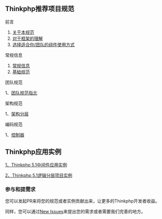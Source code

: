 ## Thinkphp推荐项目规范
前言

1. [关于本规范](docs/1-about.md)
2. [对于框架的理解](docs/2-about_framework.md)
3. [选择适合你/团队的组件使用方式](docs/3-choice.md)

常规信息
1. [常规信息](docs/general_information.md)
2. [基础规范](docs/basic_specification.md)

团队规范

1、[团队规范指北](docs/teamwork.md)

架构规范

1、[架构分层](docs/mvc_and_more.md)

编码规范

1、[控制器](docs/controller.md)

## Thinkphp应用实例
[1、Thinkphp 5.1中间件应用实例](demo/5.1/middleware/README.md)

[2、Thinkphp 5.1逻辑分层项目实例](demo/5.1/mvc)

### 参与和提需求
您可以发起PR来将您的规范或者实例贡献出来，让更多的Thinkphp开发者收益。

同样，您可以通过[New Issues](https://github.com/liuqianDev/thinkphp-specification/issues/new)来提出您的需求或者需要我们完善的地方。